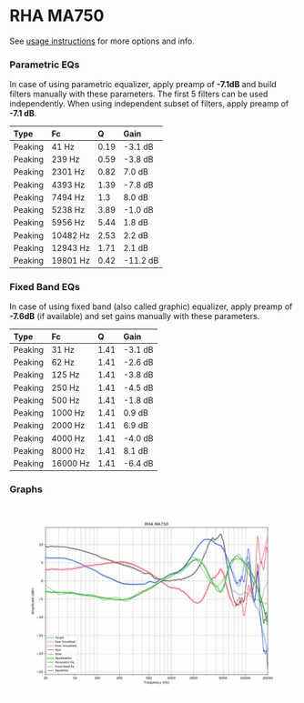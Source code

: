 # RHA MA750
See [usage instructions](https://github.com/jaakkopasanen/AutoEq#usage) for more options and info.

### Parametric EQs
In case of using parametric equalizer, apply preamp of **-7.1dB** and build filters manually
with these parameters. The first 5 filters can be used independently.
When using independent subset of filters, apply preamp of **-7.1 dB**.

| Type    | Fc       |    Q | Gain     |
|:--------|:---------|:-----|:---------|
| Peaking | 41 Hz    | 0.19 | -3.1 dB  |
| Peaking | 239 Hz   | 0.59 | -3.8 dB  |
| Peaking | 2301 Hz  | 0.82 | 7.0 dB   |
| Peaking | 4393 Hz  | 1.39 | -7.8 dB  |
| Peaking | 7494 Hz  | 1.3  | 8.0 dB   |
| Peaking | 5238 Hz  | 3.89 | -1.0 dB  |
| Peaking | 5956 Hz  | 5.44 | 1.8 dB   |
| Peaking | 10482 Hz | 2.53 | 2.2 dB   |
| Peaking | 12943 Hz | 1.71 | 2.1 dB   |
| Peaking | 19801 Hz | 0.42 | -11.2 dB |

### Fixed Band EQs
In case of using fixed band (also called graphic) equalizer, apply preamp of **-7.6dB**
(if available) and set gains manually with these parameters.

| Type    | Fc       |    Q | Gain    |
|:--------|:---------|:-----|:--------|
| Peaking | 31 Hz    | 1.41 | -3.1 dB |
| Peaking | 62 Hz    | 1.41 | -2.6 dB |
| Peaking | 125 Hz   | 1.41 | -3.8 dB |
| Peaking | 250 Hz   | 1.41 | -4.5 dB |
| Peaking | 500 Hz   | 1.41 | -1.8 dB |
| Peaking | 1000 Hz  | 1.41 | 0.9 dB  |
| Peaking | 2000 Hz  | 1.41 | 6.9 dB  |
| Peaking | 4000 Hz  | 1.41 | -4.0 dB |
| Peaking | 8000 Hz  | 1.41 | 8.1 dB  |
| Peaking | 16000 Hz | 1.41 | -6.4 dB |

### Graphs
![](./RHA%20MA750.png)
